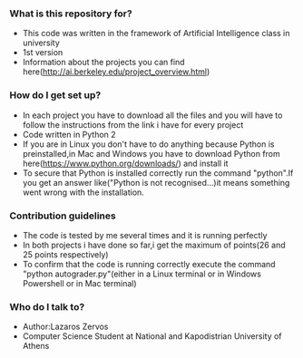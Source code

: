 ### What is this repository for? ###

* This code was written in the framework of Artificial Intelligence class in university
* 1st version
* Information about the projects you can find here(http://ai.berkeley.edu/project_overview.html)

### How do I get set up? ###

* In each project you have to download all the files and you will have to follow the instructions from the link i have for every project
* Code written in Python 2
* If you are in Linux you don't have to do anything because Python is preinstalled,in Mac and Windows you have to download Python from here(https://www.python.org/downloads/) and install it
* To secure that Python is installed correctly run the command "python".If you get an answer like("Python is not recognised...)it means something went wrong with the installation.

### Contribution guidelines ###

* The code is tested by me several times and it is running perfectly
* In both projects i have done so far,i get the maximum of points(26 and 25 points respectively)
* To confirm that the code is running correctly execute the command "python autograder.py"(either in a Linux terminal or in Windows Powershell or in Mac terminal)

### Who do I talk to? ###

* Author:Lazaros Zervos
* Computer Science Student at National and Kapodistrian University of Athens

